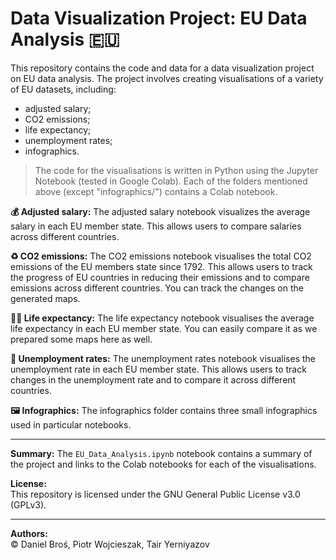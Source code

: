 # Data Visualization Project: EU Data Analysis 🇪🇺 

This repository contains the code and data for a data visualization project on EU data analysis. The project involves creating visualisations of a variety of EU datasets, including:

* adjusted salary;
* CO2 emissions;
* life expectancy;
* unemployment rates;
* infographics.

> The code for the visualisations is written in Python using the Jupyter Notebook (tested in Google Colab). Each of the folders mentioned above (except "infographics/") contains a Colab notebook.

**💰 Adjusted salary:** The adjusted salary notebook visualizes the average salary in each EU member state. This allows users to compare salaries across different countries.

**♻️ CO2 emissions:** The CO2 emissions notebook visualises the total CO2 emissions of the EU members state since 1792. This allows users to track the progress of EU countries in reducing their emissions and to compare emissions across different countries. You can track the changes on the generated maps.

**🧓🏻 Life expectancy:** The life expectancy notebook visualises the average life expectancy in each EU member state. You can easily compare it as we prepared some maps here as well.

**💼 Unemployment rates:** The unemployment rates notebook visualises the unemployment rate in each EU member state. This allows users to track changes in the unemployment rate and to compare it across different countries.

**🖼️ Infographics:** The infographics folder contains three small infographics used in particular notebooks.

---

**Summary:** The `EU_Data_Analysis.ipynb` notebook contains a summary of the project and links to the Colab notebooks for each of the visualisations.

**License:**
<br>This repository is licensed under the GNU General Public License v3.0 (GPLv3).

---

**Authors:**
<br>© Daniel Broś, Piotr Wojcieszak, Tair Yerniyazov
